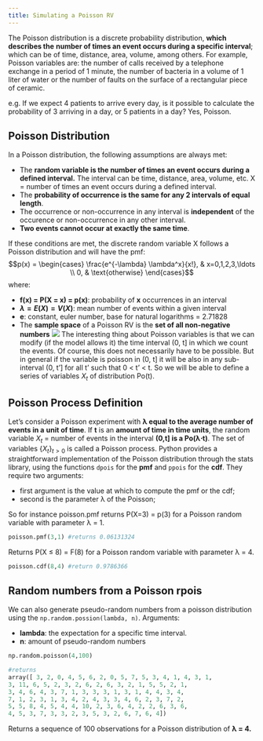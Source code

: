 ```yaml
---
title: Simulating a Poisson RV
---
```


The Poisson distribution is a discrete probability distribution, **which describes the**
**number of times an event occurs during a specific interval**; which can be of time,
distance, area, volume, among others.
For example, Poisson variables are: the number of calls received by a telephone
exchange in a period of 1 minute, the number of bacteria in a volume of 1 liter of
water or the number of faults on the surface of a rectangular piece of ceramic.

e.g. If we expect 4 patients to arrive every day, is it possible to calculate the probability of 3  arriving in a day, or 5 patients in a day? Yes, Poisson.

## Poisson Distribution
In a Poisson distribution, the following assumptions are always met:
- The **random variable is the number of times an event occurs during a defined interval.** The interval can be time, distance, area, volume, etc.
		X = number of times an event occurs during a defined interval.
- The **probability of occurrence is the same for any 2 intervals of equal length**.
- The occurrence or non-occurrence in any interval is **independent** of the occurence or non-occurrence in any other interval.
- **Two events cannot occur at exactly the same time**.

If these conditions are met, the discrete random variable X follows a Poisson distribution and will have the pmf:
$$p(x) = \begin{cases}
\frac{e^{-\lambda} \lambda^x}{x!}, & x=0,1,2,3,\ldots \\
0, & \text{otherwise}
\end{cases}$$
where: 
- **f(x) = P(X  = x) = p(x)**: probability of **x** occurrences in an interval
- **$\lambda = E(X)=V(X)$**: mean number of events within a given interval
- **e**: constant, euler number, base for natural logarithms = 2.71828
- The **sample space** of a Poisson RV is the **set of all non-negative numbers**
![](../attachments/screenshot-2024-02-26-at-234215.png)
The interesting thing about Poisson variables is that we can modify (if the model
allows it) the time interval (0, t] in which we count the events. Of course, this does
not necessarily have to be possible. But in general if the variable is poisson in (0, t]
it will be also in any sub-interval (0, t’] for all t’ such that 0 < t’ < t.
So we will be able to define a series of variables $X_t$ of distribution Po(t).

## Poisson Process Definition

Let’s consider a Poisson experiment with **λ equal to the average number of events in a**
**unit of time**. If **t** is an **amount of time in time units**, the random variable $X_t$ = number of events in the interval **(0,t] is a Po(λ⋅t)**. The set of variables $\{X_t\}_{t \gt 0}$ is called a Poisson process.
Python provides a straightforward implementation of the Poisson distribution through
the stats library, using the functions `dpois` for the **pmf** and `ppois` for the **cdf**. They
require two arguments:
- first argument is the value at which to compute the pmf or the cdf;
- second is the parameter λ of the Poisson;

So for instance poisson.pmf returns P(X=3) = p(3) for a Poisson random variable with parameter λ = 1.
```python
poisson.pmf(3,1) #returns 0.06131324
```

Returns P(X ≤ 8) = F(8) for a Poisson random variable with parameter λ = 4.
```python
poisson.cdf(8,4) #return 0.9786366
```


## Random numbers from a Poisson rpois
We can also generate pseudo-random numbers from a poisson distribution using the `np.random.possion(lambda, n)`. Arguments:
- **lambda**: the expectation for a specific time interval.
- **n**: amount of pseudo-random numbers
```python
np.random.poisson(4,100)

#returns
array([ 3, 2, 0, 4, 5, 6, 2, 0, 5, 7, 5, 3, 4, 1, 4, 3, 1,
3, 11, 6, 5, 2, 3, 2, 6, 2, 6, 3, 2, 1, 5, 5, 2, 1,
3, 4, 6, 4, 3, 7, 1, 3, 3, 3, 1, 3, 1, 4, 4, 3, 4,
7, 1, 2, 3, 1, 3, 4, 2, 4, 3, 3, 4, 6, 2, 3, 7, 2,
5, 5, 8, 4, 5, 4, 4, 10, 2, 3, 6, 4, 2, 2, 6, 3, 6,
4, 5, 3, 7, 3, 3, 2, 3, 5, 3, 2, 6, 7, 6, 4])
```
Returns a sequence of 100 observations for a Poisson distribution of **λ = 4.**